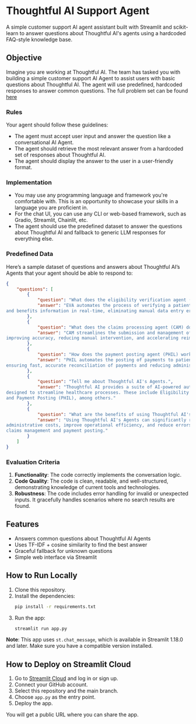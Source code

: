 # Thoughtful AI Support Agent

A simple customer support AI agent assistant built with Streamlit and scikit-learn to answer questions about Thoughtful AI's agents using a hardcoded FAQ-style knowledge base.

## Objective
Imagine you are working at Thoughtful AI. The team has tasked you with building a simple customer support AI Agent to assist users with basic questions about Thoughtful AI. The agent will use predefined, hardcoded responses to answer common questions. The full problem set can be found [here](https://thoughtfulautomation.notion.site/AI-Technical-Screen-d4d381a8c38d40fc9287cdb6c4f9992a)

### Rules

Your agent should follow these guidelines:

- The agent must accept user input and answer the question like a conversational AI Agent.
- The agent should retrieve the most relevant answer from a hardcoded set of responses about Thoughtful AI.
- The agent should display the answer to the user in a user-friendly format.

### Implementation

- You may use any programming language and framework you're comfortable with. This is an opportunity to showcase your skills in a language you are proficient in.
- For the chat UI, you can use any CLI or web-based framework, such as Gradio, Streamlit, Chainlit, etc.
- The agent should use the predefined dataset to answer the questions about Thoughtful AI and fallback to generic LLM responses for everything else.

### **Predefined Data**

Here’s a sample dataset of questions and answers about Thoughtful AI’s Agents that your agent should be able to respond to:
```json
{
    "questions": [
        {
            "question": "What does the eligibility verification agent (EVA) do?",
            "answer": "EVA automates the process of verifying a patient’s eligibility
and benefits information in real-time, eliminating manual data entry errors and reducing claim rejections."
        },
        {
            "question": "What does the claims processing agent (CAM) do?",
            "answer": "CAM streamlines the submission and management of claims,
improving accuracy, reducing manual intervention, and accelerating reimbursements."
        },
        {
            "question": "How does the payment posting agent (PHIL) work?",
            "answer": "PHIL automates the posting of payments to patient accounts,
ensuring fast, accurate reconciliation of payments and reducing administrative burden."
        },
        {
            "question": "Tell me about Thoughtful AI's Agents.",
            "answer": "Thoughtful AI provides a suite of AI-powered automation agents
designed to streamline healthcare processes. These include Eligibility Verification (EVA), Claims Processing (CAM),
and Payment Posting (PHIL), among others."
        },
        {
            "question": "What are the benefits of using Thoughtful AI's agents?",
            "answer": "Using Thoughtful AI's Agents can significantly reduce
administrative costs, improve operational efficiency, and reduce errors in critical processes like
claims management and payment posting."
        }
    ]
}
```

### Evaluation Criteria

1. **Functionality**: The code correctly implements the conversation logic.
2. **Code Quality**: The code is clean, readable, and well-structured, demonstrating knowledge of current tools and technologies.
3. **Robustness**: The code includes error handling for invalid or unexpected inputs. It gracefully handles scenarios where no search results are found.

## Features
- Answers common questions about Thoughtful AI Agents
- Uses TF-IDF + cosine similarity to find the best answer
- Graceful fallback for unknown questions
- Simple web interface via Streamlit

## How to Run Locally

1. Clone this repository.
2. Install the dependencies:  
   ```bash
   pip install -r requirements.txt
   ```
3. Run the app:  
   ```bash
   streamlit run app.py
   ```

**Note**: This app uses `st.chat_message`, which is available in Streamlit 1.18.0 and later. Make sure you have a compatible version installed.

## How to Deploy on Streamlit Cloud

1. Go to [Streamlit Cloud](https://share.streamlit.io/) and log in or sign up.
2. Connect your GitHub account.
3. Select this repository and the main branch.
4. Choose `app.py` as the entry point.
5. Deploy the app.

You will get a public URL where you can share the app.
